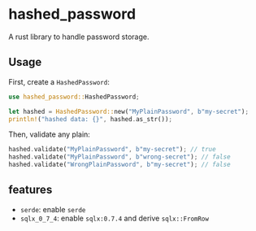 # hashed_password

A rust library to handle password storage.

## Usage

First, create a `HashedPassword`:
```rust
use hashed_password::HashedPassword;

let hashed = HashedPassword::new("MyPlainPassword", b"my-secret");
println!("hashed data: {}", hashed.as_str());
```

Then, validate any plain:
```rust
hashed.validate("MyPlainPassword", b"my-secret"); // true
hashed.validate("MyPlainPassword", b"wrong-secret"); // false
hashed.validate("WrongPlainPassword", b"my-secret"); // false
```

## features
- `serde`: enable `serde`
- `sqlx_0_7_4`: enable `sqlx:0.7.4` and derive `sqlx::FromRow`

